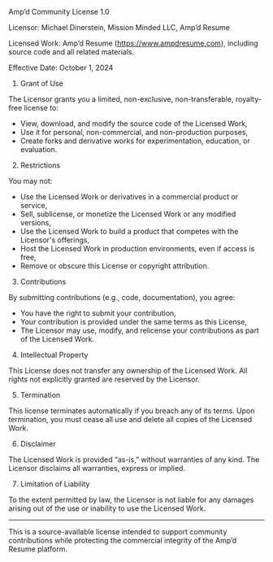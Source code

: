 Amp’d Community License 1.0

Licensor: Michael Dinerstein, Mission Minded LLC, Amp’d Resume

Licensed Work: Amp’d Resume (https://www.ampdresume.com), including source code and all related
materials.

Effective Date: October 1, 2024

1. Grant of Use

The Licensor grants you a limited, non-exclusive, non-transferable, royalty-free license to:

- View, download, and modify the source code of the Licensed Work,
- Use it for personal, non-commercial, and non-production purposes,
- Create forks and derivative works for experimentation, education, or evaluation.

2. Restrictions

You may not:

- Use the Licensed Work or derivatives in a commercial product or service,
- Sell, sublicense, or monetize the Licensed Work or any modified versions,
- Use the Licensed Work to build a product that competes with the Licensor's offerings,
- Host the Licensed Work in production environments, even if access is free,
- Remove or obscure this License or copyright attribution.

3. Contributions

By submitting contributions (e.g., code, documentation), you agree:

- You have the right to submit your contribution,
- Your contribution is provided under the same terms as this License,
- The Licensor may use, modify, and relicense your contributions as part of the Licensed Work.

4. Intellectual Property

This License does not transfer any ownership of the Licensed Work. All rights not explicitly granted
are reserved by the Licensor.

5. Termination

This license terminates automatically if you breach any of its terms. Upon termination, you must
cease all use and delete all copies of the Licensed Work.

6. Disclaimer

The Licensed Work is provided “as-is,” without warranties of any kind. The Licensor disclaims all
warranties, express or implied.

7. Limitation of Liability

To the extent permitted by law, the Licensor is not liable for any damages arising out of the use or
inability to use the Licensed Work.

---

This is a source-available license intended to support community contributions while protecting the
commercial integrity of the Amp’d Resume platform.
